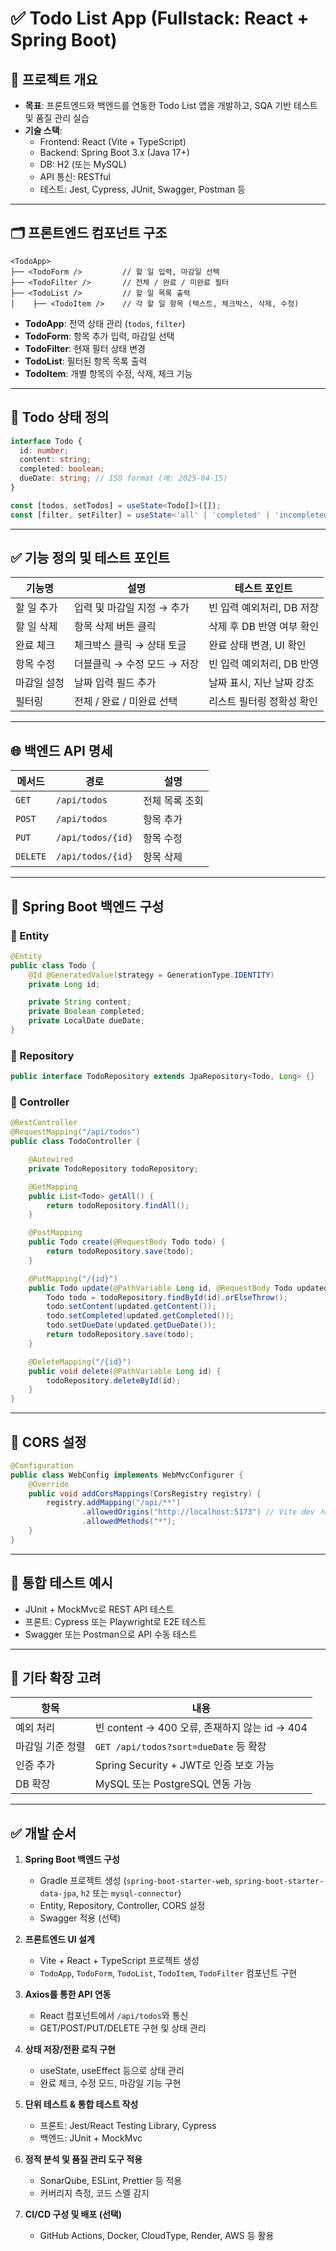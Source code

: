 # ✅ Todo List App (Fullstack: React + Spring Boot)

## 📌 프로젝트 개요

- **목표**: 프론트엔드와 백엔드를 연동한 Todo List 앱을 개발하고, SQA 기반 테스트 및 품질 관리 실습
- **기술 스택**:
  - Frontend: React (Vite + TypeScript)
  - Backend: Spring Boot 3.x (Java 17+)
  - DB: H2 (또는 MySQL)
  - API 통신: RESTful
  - 테스트: Jest, Cypress, JUnit, Swagger, Postman 등

---

## 🗂️ 프론트엔드 컴포넌트 구조

```
<TodoApp>
├── <TodoForm />         // 할 일 입력, 마감일 선택
├── <TodoFilter />       // 전체 / 완료 / 미완료 필터
├── <TodoList />         // 할 일 목록 출력
│    ├── <TodoItem />    // 각 할 일 항목 (텍스트, 체크박스, 삭제, 수정)
```

- **TodoApp**: 전역 상태 관리 (`todos`, `filter`)
- **TodoForm**: 항목 추가 입력, 마감일 선택
- **TodoFilter**: 현재 필터 상태 변경
- **TodoList**: 필터된 항목 목록 출력
- **TodoItem**: 개별 항목의 수정, 삭제, 체크 기능

---

## 🧾 Todo 상태 정의

```ts
interface Todo {
  id: number;
  content: string;
  completed: boolean;
  dueDate: string; // ISO format (예: 2025-04-15)
}

const [todos, setTodos] = useState<Todo[]>([]);
const [filter, setFilter] = useState<'all' | 'completed' | 'incompleted'>('all');
```

---

## ✅ 기능 정의 및 테스트 포인트

| 기능명 | 설명 | 테스트 포인트 |
|--------|------|----------------|
| 할 일 추가 | 입력 및 마감일 지정 → 추가 | 빈 입력 예외처리, DB 저장 |
| 할 일 삭제 | 항목 삭제 버튼 클릭 | 삭제 후 DB 반영 여부 확인 |
| 완료 체크 | 체크박스 클릭 → 상태 토글 | 완료 상태 변경, UI 확인 |
| 항목 수정 | 더블클릭 → 수정 모드 → 저장 | 빈 입력 예외처리, DB 반영 |
| 마감일 설정 | 날짜 입력 필드 추가 | 날짜 표시, 지난 날짜 강조 |
| 필터링 | 전체 / 완료 / 미완료 선택 | 리스트 필터링 정확성 확인 |

---

## 🌐 백엔드 API 명세

| 메서드 | 경로 | 설명 |
|--------|------|------|
| `GET` | `/api/todos` | 전체 목록 조회 |
| `POST` | `/api/todos` | 항목 추가 |
| `PUT` | `/api/todos/{id}` | 항목 수정 |
| `DELETE` | `/api/todos/{id}` | 항목 삭제 |

---

## 🧱 Spring Boot 백엔드 구성

### 📌 Entity

```java
@Entity
public class Todo {
    @Id @GeneratedValue(strategy = GenerationType.IDENTITY)
    private Long id;

    private String content;
    private Boolean completed;
    private LocalDate dueDate;
}
```

### 📌 Repository

```java
public interface TodoRepository extends JpaRepository<Todo, Long> {}
```

### 📌 Controller

```java
@RestController
@RequestMapping("/api/todos")
public class TodoController {

    @Autowired
    private TodoRepository todoRepository;

    @GetMapping
    public List<Todo> getAll() {
        return todoRepository.findAll();
    }

    @PostMapping
    public Todo create(@RequestBody Todo todo) {
        return todoRepository.save(todo);
    }

    @PutMapping("/{id}")
    public Todo update(@PathVariable Long id, @RequestBody Todo updated) {
        Todo todo = todoRepository.findById(id).orElseThrow();
        todo.setContent(updated.getContent());
        todo.setCompleted(updated.getCompleted());
        todo.setDueDate(updated.getDueDate());
        return todoRepository.save(todo);
    }

    @DeleteMapping("/{id}")
    public void delete(@PathVariable Long id) {
        todoRepository.deleteById(id);
    }
}
```

---

## 🔧 CORS 설정

```java
@Configuration
public class WebConfig implements WebMvcConfigurer {
    @Override
    public void addCorsMappings(CorsRegistry registry) {
        registry.addMapping("/api/**")
                .allowedOrigins("http://localhost:5173") // Vite dev 서버 주소
                .allowedMethods("*");
    }
}
```

---

## 🧪 통합 테스트 예시

- JUnit + MockMvc로 REST API 테스트
- 프론트: Cypress 또는 Playwright로 E2E 테스트
- Swagger 또는 Postman으로 API 수동 테스트

---

## 🧩 기타 확장 고려

| 항목 | 내용 |
|------|------|
| 예외 처리 | 빈 content → 400 오류, 존재하지 않는 id → 404 |
| 마감일 기준 정렬 | `GET /api/todos?sort=dueDate` 등 확장 |
| 인증 추가 | Spring Security + JWT로 인증 보호 가능 |
| DB 확장 | MySQL 또는 PostgreSQL 연동 가능 |

---

## ✅ 개발 순서

1. **Spring Boot 백엔드 구성**
   - Gradle 프로젝트 생성 (`spring-boot-starter-web`, `spring-boot-starter-data-jpa`, `h2` 또는 `mysql-connector`)
   - Entity, Repository, Controller, CORS 설정
   - Swagger 적용 (선택)

2. **프론트엔드 UI 설계**
   - Vite + React + TypeScript 프로젝트 생성
   - `TodoApp`, `TodoForm`, `TodoList`, `TodoItem`, `TodoFilter` 컴포넌트 구현

3. **Axios를 통한 API 연동**
   - React 컴포넌트에서 `/api/todos`와 통신
   - GET/POST/PUT/DELETE 구현 및 상태 관리

4. **상태 저장/전환 로직 구현**
   - useState, useEffect 등으로 상태 관리
   - 완료 체크, 수정 모드, 마감일 기능 구현

5. **단위 테스트 & 통합 테스트 작성**
   - 프론트: Jest/React Testing Library, Cypress
   - 백엔드: JUnit + MockMvc

6. **정적 분석 및 품질 관리 도구 적용**
   - SonarQube, ESLint, Prettier 등 적용
   - 커버리지 측정, 코드 스멜 감지

7. **CI/CD 구성 및 배포 (선택)**
   - GitHub Actions, Docker, CloudType, Render, AWS 등 활용
